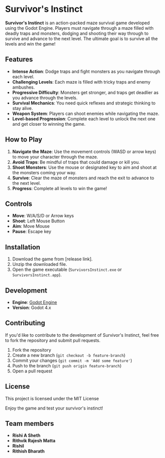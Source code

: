 # Survivor's Instinct

**Survivor's Instinct** is an action-packed maze survival game developed using the Godot Engine. Players must navigate through a maze filled with deadly traps and monsters, dodging and shooting their way through to survive and advance to the next level. The ultimate goal is to survive all the levels and win the game!

## Features
- **Intense Action**: Dodge traps and fight monsters as you navigate through each level.
- **Challenging Levels**: Each maze is filled with tricky traps and enemy ambushes.
- **Progressive Difficulty**: Monsters get stronger, and traps get deadlier as you advance through the levels.
- **Survival Mechanics**: You need quick reflexes and strategic thinking to stay alive.
- **Weapon System**: Players can shoot enemies while navigating the maze.
- **Level-based Progression**: Complete each level to unlock the next one and get closer to winning the game.

## How to Play
1. **Navigate the Maze**: Use the movement controls (WASD or arrow keys) to move your character through the maze.
2. **Avoid Traps**: Be mindful of traps that could damage or kill you.
3. **Shoot Monsters**: Use the mouse or designated key to aim and shoot at the monsters coming your way.
4. **Survive**: Clear the maze of monsters and reach the exit to advance to the next level.
5. **Progress**: Complete all levels to win the game!

## Controls
- **Move**: W/A/S/D or Arrow keys
- **Shoot**: Left Mouse Button
- **Aim**: Move Mouse
- **Pause**: Escape key

## Installation
1. Download the game from [release link].
2. Unzip the downloaded file.
3. Open the game executable (`SurvivorsInstinct.exe` or `SurvivorsInstinct.app`).

## Development
- **Engine**: [Godot Engine](https://godotengine.org/)
- **Version**: Godot 4.x

## Contributing
If you'd like to contribute to the development of Survivor's Instinct, feel free to fork the repository and submit pull requests.

1. Fork the repository
2. Create a new branch (`git checkout -b feature-branch`)
3. Commit your changes (`git commit -m 'Add some feature'`)
4. Push to the branch (`git push origin feature-branch`)
5. Open a pull request

## License
This project is licensed under the MIT License 

Enjoy the game and test your survivor's instinct!

## Team members
- **Rishi A Sheth**
- **Rithvik Rajesh Matta**
- **Rishil**
- **Rithish Bharath**
